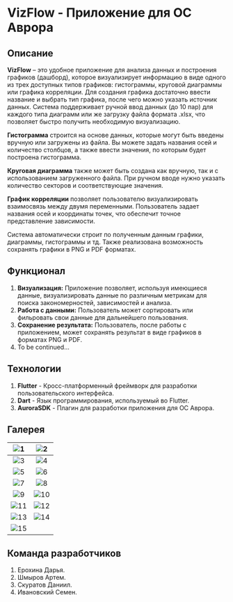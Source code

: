 VizFlow - Приложение для OC Аврора
===

Описание
---

**VizFlow** – это удобное приложение для анализа данных и построения графиков (дашборд), которое визуализирует информацию в виде одного из трех доступных типов графиков: гистограммы, круговой диаграммы или графика корреляции.
Для создания графика достаточно ввести название и выбрать тип графика, после чего можно указать источник данных. Система поддерживает ручной ввод данных (до 10 пар) для каждого типа диаграмм или же загрузку файла формата .xlsx, что позволяет быстро получить необходимую визуализацию.

**Гистограмма** строится на основе данных, которые могут быть введены вручную или загружены из файла. Вы можете задать названия осей и количество столбцов, а также ввести значения, по которым будет построена гистограмма.

**Круговая диаграмма** также может быть создана как вручную, так и с использованием загруженного файла. При ручном вводе нужно указать количество секторов и соответствующие значения.

**График корреляции** позволяет пользователю визуализировать взаимосвязь между двумя переменными. Пользователь задает названия осей и координаты точек, что обеспечит точное представление зависимости.

Система автоматически строит по полученным данным графики, диаграммы, гистограммы и тд. Также реализована возможность сохранять графики в PNG и PDF форматах.

Функционал
---

1. **Визуализация:** Приложение позволяет, используя имеющиеся данные, визуализировать данные по различным метрикам для поиска закономерностей, зависимостей и анализа.
2. **Работа с данными:** Пользователь может сортировать или фильровать свои данные для дальнейшего пользования.
3. **Сохранение результата:** Пользователь, после работы с приложением, может сохранять результат в виде графиков в форматах PNG и PDF.
4. To be continued...

Технологии
---

1. **Flutter** - Кросс-платформенный фреймворк для разработки пользовательского интерфейса.
2. **Dart** - Язык программирования, используемый во Flutter.
3. **AuroraSDK** - Плагин для разработки приложения для ОС Аврора.

Галерея
---

| ![1](images/1.jpg) | ![2](images/2.jpg) |
|:-------------------:|:-------------------:|
| ![3](images/3.jpg) | ![4](images/4.png) |
| ![5](images/5.png) | ![6](images/6.jpg) |
| ![7](images/7.jpg) | ![8](images/8.jpg) |
| ![9](images/9.jpg) | ![10](images/10.jpg) |
| ![11](images/11.jpg) | ![12](images/12.jpg) |
| ![13](images/13.jpg) | ![14](images/14.jpg) |
| ![15](images/15.jpg) |                     |

Команда разработчиков
---

1. Ерохина Дарья. 
2. Шмыров Артем.
3. Скуратов Даниил.
4. Ивановский Семен.

